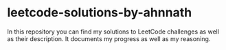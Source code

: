 # leetcode-solutions-by-ahnnath
In this repository you can find my solutions to LeetCode challenges as well as their description. It documents my progress as well as my reasoning. 
